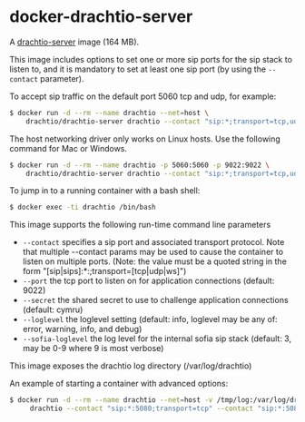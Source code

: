 # docker-drachtio-server

A [drachtio-server](https://github.com/davehorton/drachtio-server) image (164 MB).

This image includes options to set one or more sip ports for the sip stack to listen to, and it is mandatory to set at least one sip port (by using the `--contact` parameter).

To accept sip traffic on the default port 5060 tcp and udp, for example:
```bash
$ docker run -d --rm --name drachtio --net=host \
    drachtio/drachtio-server drachtio --contact "sip:*;transport=tcp,udp" 
```
The host networking driver only works on Linux hosts. Use the following command for Mac or Windows.
```bash
$ docker run -d --rm --name drachtio -p 5060:5060 -p 9022:9022 \
    drachtio/drachtio-server drachtio --contact "sip:*;transport=tcp,udp"
```

To jump in to a running container with a bash shell:
```bash
$ docker exec -ti drachtio /bin/bash
```

This image supports the following run-time command line parameters
* `--contact` specifies a sip port and associated transport protocol.  Note that multiple --contact params may be used to cause the container to listen on multiple ports. (Note: the value must be a quoted string in the form "[sip|sips]:*:<port>;transport=[tcp|udp|ws]")
* `--port` the tcp port to listen on for application connections (default: 9022)
* `--secret` the shared secret to use to challenge application connections (default: cymru)
* `--loglevel` the loglevel setting (default: info, loglevel may be any of: error, warning, info, and debug)
* `--sofia-loglevel` the log level for the internal sofia sip stack (default: 3, may be 0-9 where 9 is most verbose)


This image exposes the drachtio log directory (/var/log/drachtio)

An example of starting a container with advanced options:
```bash
$ docker run -d --rm --name drachtio --net=host -v /tmp/log:/var/log/drachtio  drachtio/drachtio-server \
     drachtio --contact "sip:*:5080;transport=tcp" --contact "sip:*:5081;transport=tcp"
```

